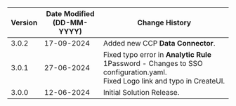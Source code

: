 | **Version** | **Date Modified (DD-MM-YYYY)** | **Change History**                     |
|-------------|--------------------------------|----------------------------------------|
| 3.0.2       | 17-09-2024                     | Added new CCP **Data Connector**.               | 
| 3.0.1       | 27-06-2024                     | Fixed typo error in **Analytic Rule**  1Password - Changes to SSO configuration.yaml. </br> Fixed Logo link and typo in CreateUI.              |
| 3.0.0       | 12-06-2024                     | Initial Solution Release.               | 